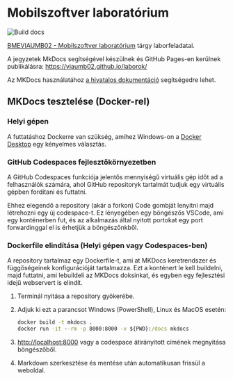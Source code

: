 # Mobilszoftver laboratórium

![Build docs](https://github.com/viaumb02/laborok/workflows/Build%20docs/badge.svg?branch=main)

[BMEVIAUMB02 - Mobilszoftver laboratórium](https://www.aut.bme.hu/Course/VIAUMB02) tárgy laborfeladatai.

A jegyzetek MkDocs segítségével készülnek és GitHub Pages-en kerülnek publikálásra: <https://viaumb02.github.io/laborok/>

Az MKDocs használatához [a hivatalos dokumentáció](https://squidfunk.github.io/mkdocs-material/creating-your-site/) segítségedre lehet.

## MKDocs tesztelése (Docker-rel)

### Helyi gépen

A futtatáshoz Dockerre van szükség, amihez Windows-on a [Docker Desktop](https://www.docker.com/products/docker-desktop/) egy kényelmes választás.

### GitHub Codespaces fejlesztőkörnyezetben

A GitHub Codespaces funkciója jelentős mennyiségű virtuális gép időt ad a felhasználók számára, ahol GitHub repositoryk tartalmát tudjuk egy virtuális gépben fordítani és futtatni.

Ehhez elegendő a repository (akár a forkon) Code gombját lenyitni majd létrehozni egy új codespace-t. Ez lényegében egy böngészős VSCode, ami egy konténerben fut, és az alkalmazás által nyitott portokat egy port forwardinggal el is érhetjük a böngészőnkből.

### Dockerfile elindítása (Helyi gépen vagy Codespaces-ben)

A repository tartalmaz egy Dockerfile-t, ami at MKDocs keretrendszer és függőségeinek konfigurációját tartalmazza. Ezt a konténert le kell buildelni, majd futtatni, ami lebuildeli az MKDocs doksinkat, és egyben egy fejlesztési idejű webservert is elindít.

1. Terminál nyitása a repository gyökerébe.
2. Adjuk ki ezt a parancsot Windows (PowerShell), Linux és MacOS esetén:

   ```cmd
   docker build -t mkdocs .
   docker run -it --rm -p 8000:8000 -v ${PWD}:/docs mkdocs
   ```

3. <http://localhost:8000> vagy a codespace átirányított címének megnyitása böngészőből.
4. Markdown szerkesztése és mentése után automatikusan frissül a weboldal.
